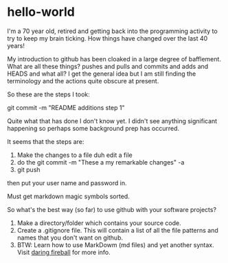 # hello-world

I'm a 70 year old, retired and getting back into the programming activity to try to keep my brain ticking. How things have changed over the last 40 years!

My introduction to github has been cloaked in a large degree of bafflement. What are all these things? pushes and pulls and commits and adds and HEADS and what all? I get the general idea but I am still finding the terminology and the actions quite obscure at present.

So these are the steps I took:

git commit -m "README additions step 1"

Quite what that has done I don't know yet. I didn't see anything significant happening so perhaps some background prep has occurred.

It seems that the steps are:

1. Make the changes to a file duh edit a file
2. do the  git commit -m "These a my remarkable changes" -a
3. git push

then put your user name and password in.

Must get markdown magic symbols sorted.

So what's the best way (so far) to use github with your software projects?

1. Make a directory/folder which contains your source code.
2. Create a .gitignore file. This will contain a list of all the file patterns and names that you don't want on github.
3. BTW: Learn how to use MarkDowm (md files) and yet another syntax. Visit [daring fireball](https://daringfireball.net/projects/markdown/basics) for more info.

